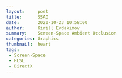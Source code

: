 ```yaml
---
layout:     post
title:      SSAO
date:       2020-10-23 10:58:00
author:     Kirill Evdakimov
summary:    Screen-Space Ambient Occlusion
categories: Graphics
thumbnail:  heart
tags:
 - Screen-Space
 - HLSL
 - DirectX
---
```


